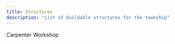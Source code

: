 ```yaml
---
title: Structures
description: "List of buildable structures for the township"
---
```


Carpenter Workshop
